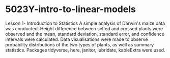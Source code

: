 # 5023Y-intro-to-linear-models
Lesson 1- Introduction to Statistics
A simple analysis of Darwin's maize data was conducted. Height difference between selfed and crossed plants were observed and the mean, standard deviation, standard error, and confidence intervals were calculated.
Data visualisations were made to observe probability distributions of the two types of plants, as well as summary statistics.
Packages tidyverse, here, janitor, lubridate, kableExtra were used.
